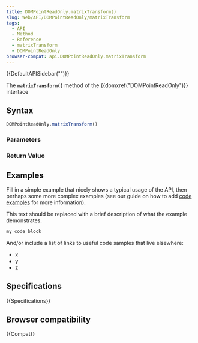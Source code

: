 ```yaml
---
title: DOMPointReadOnly.matrixTransform()
slug: Web/API/DOMPointReadOnly/matrixTransform
tags:
  - API
  - Method
  - Reference
  - matrixTransform
  - DOMPointReadOnly
browser-compat: api.DOMPointReadOnly.matrixTransform
---
```

{{DefaultAPISidebar("")}}

The **`matrixTransform()`** method of the {{domxref("DOMPointReadOnly")}} interface 

## Syntax

```js
DOMPointReadOnly.matrixTransform()
```

### Parameters



### Return Value



## Examples

Fill in a simple example that nicely shows a typical usage of the API, then perhaps some more complex examples (see our guide on how to add [code examples](/en-US/docs/MDN/Contribute/Structures/Code_examples) for more information).

This text should be replaced with a brief description of what the example demonstrates.

```js
my code block
```

And/or include a list of links to useful code samples that live elsewhere:

*   x
*   y
*   z

## Specifications

{{Specifications}}

## Browser compatibility

{{Compat}}

